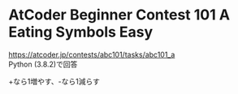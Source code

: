 # AtCoder Beginner Contest 101 A Eating Symbols Easy  
https://atcoder.jp/contests/abc101/tasks/abc101_a  
Python (3.8.2)で回答  

+なら1増やす、-なら1減らす
